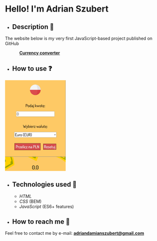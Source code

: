 # Hello! I'm Adrian Szubert  

- ## Description 📝
The website below is my very first JavaScript-based project published on GitHub

&nbsp;&nbsp;&nbsp;&nbsp;&nbsp;&nbsp;&nbsp;&nbsp;&nbsp;&nbsp;&nbsp;&nbsp;**[Currency converter](https://adrianszubert.github.io/currency-converter/index.html)**

- ## How to use  ❓
<img src="https://github.com/adrianszubert/currency-converter/blob/main/images/Animation.gif" width=200 height=300>

- ## Technologies used 🔨
  - _HTML_
  - _CSS_ (BEM)
  - _JavaScript_ (ES6+ features)

- ## How to reach me 📨
 Feel free to contact me by e-mail:
 **adriandamianszubert@gmail.com**

